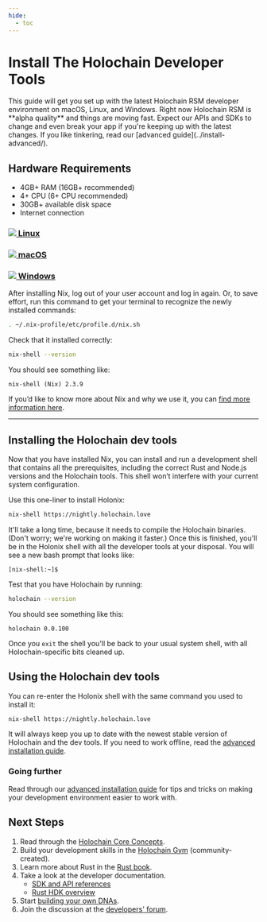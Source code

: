```yaml
---
hide:
  - toc
---
```


# Install The Holochain Developer Tools

<div markdown="1" class="coreconcepts-intro">
This guide will get you set up with the latest Holochain RSM developer environment on macOS, Linux, and Windows. Right now Holochain RSM is **alpha quality** and things are moving fast. Expect our APIs and SDKs to change and even break your app if you're keeping up with the latest changes. If you like tinkering, read our [advanced guide](../install-advanced/).
</div>

## Hardware Requirements

* 4GB+ RAM (16GB+ recommended)
* 4+ CPU (6+ CPU recommended)
* 30GB+ available disk space
* Internet connection

<div class="h-tile-container h-tile-container-3 tile-tabs">
    <div class="h-tile">
        <a href="javascript:rudrSwitchContent('tab_linux', 'content_linux');" id="tab_linux" data-contentclass="content_linux" class="tabmenu active" onclick="window.open(this.href,'_self'); return false;">
            <h3><img src="../custom/icon-linux.svg" class="linux"> Linux</h3>
        </a>
    </div>
    <div class="h-tile">
        <a href="javascript:rudrSwitchContent('tab_macos', 'content_macos');" id="tab_macos" data-contentclass="content_macos" class="tabmenu" onclick="window.open(this.href,'_self'); return false;">
            <h3><img src="../custom/icon-apple.svg"> macOS</h3>
        </a>
    </div>
    <div class="h-tile">
        <a href="javascript:rudrSwitchContent('tab_windows', 'content_windows');" id="tab_windows" data-contentclass="content_windows" class="tabmenu" onclick="window.open(this.href,'_self'); return false;">
            <h3><img src="../custom/icon-windows.svg"> Windows</h3>
        </a>
    </div>
</div>

<div markdown="1" class="tabcontent content_linux" data-tabid="tab_linux" style="display:none;">

## Linux

### Install the Nix Package Manager

We use the Nix toolkit to manage the installation of our dev tools, so you can get to work without fighting compiler and package compatibility issues. Install the Nix package manager with this command:

```bash
sh <(curl -L https://nixos.org/nix/install)
```

</div>

<div markdown="1" class="tabcontent content_macos" data-tabid="tab_macos" style="display:none;>

## macOS

### Pre-Installed Software

* [XCode Developer Tools](https://apps.apple.com/us/app/xcode/id497799835?mt=12)

### Install the Nix Package Manager

We use the Nix toolkit to manage the installation of our dev tools, so you can get to work without fighting compiler and package compatibility issues. Install the Nix package manager with this command:

#### macOS 10.15 Catalina and later

```bash
sh <(curl -L https://nixos.org/nix/install) --darwin-use-unencrypted-nix-store-volume
```

#### macOS 10.14 Mojave and earlier

```bash
sh <(curl -L https://nixos.org/nix/install)
```

</div>

<div markdown="1" class="tabcontent content_windows" data-tabid="tab_windows" style="display:none;">

## Windows

Holochain development uses the same tools across Mac, Windows, and Linux. However, the Nix toolkit, which we use to install and manage those tools, only works natively on Mac and Linux. We recommend **installing Linux in a virtual machine** and using the <a href="javascript:rudrSwitchContent('tab_linux', 'content_linux');" onclick="window.open(this.href,'_self'); return false;">Linux instructions</a>. [Ubuntu Linux](https://www.ubuntu.com/) in [VirtualBox](https://virtualbox.org) is a popular and user-friendly choice; here is a [tutorial](https://itsfoss.com/install-linux-in-virtualbox/) to get you up and running.

If you have **Windows 10 with [WSL2](https://docs.microsoft.com/en-us/windows/wsl/install-win10)**, Ubuntu Linux is available via the Microsoft Store. Right now we're **not supporting this method**, because we've seen some compilation issues, but if you wanted to try the following steps we'd be grateful if you shared your results on the [Holochain developers' forum](https://forum.holochain.org).

### Requirements

* Windows 10 with [May 2020 Update](https://support.microsoft.com/en-us/help/4028685/windows-10-get-the-update)

### Install Ubuntu Linux

1. Make sure you're [up to date](https://support.microsoft.com/en-us/help/4028685/windows-10-get-the-update) with Windows 10 version 2004 or newer.
2. [Install Windows Subsystem for Linux 2 (WSL2)](https://docs.microsoft.com/en-us/windows/wsl/install-win10).
3. Open the Microsoft Store app and search for Ubuntu 20.04 LTS.
4. Install Ubuntu.
5. Open the Start menu and click on Ubuntu 20.04 LTS. You should see a Linux terminal.

### Install the Nix Package Manager

One you see a Linux terminal, install the Nix package manager with this command:

```bash
sh <(curl -L https://nixos.org/nix/install)
```

</div>

After installing Nix, log out of your user account and log in again. Or, to save effort, run this command to get your terminal to recognize the newly installed commands:

```bash
. ~/.nix-profile/etc/profile.d/nix.sh
```

Check that it installed correctly:

```bash
nix-shell --version
```

You should see something like:

```
nix-shell (Nix) 2.3.9
```

If you’d like to know more about Nix and why we use it, you can [find more information here](../install-advanced/#more-info-on-nix).

---

## Installing the Holochain dev tools

Now that you have installed Nix, you can install and run a development shell that contains all the prerequisites, including the correct Rust and Node.js versions and the Holochain tools. This shell won’t interfere with your current system configuration.

Use this one-liner to install Holonix:

```bash
nix-shell https://nightly.holochain.love
```

It'll take a long time, because it needs to compile the Holochain binaries. (Don't worry; we're working on making it faster.) Once this is finished, you'll be in the Holonix shell with all the developer tools at your disposal. You will see a new bash prompt that looks like:

```
[nix-shell:~]$
```

Test that you have Holochain by running:

```bash
holochain --version
```

You should see something like this:

```
holochain 0.0.100
```

Once you `exit` the shell you'll be back to your usual system shell, with all Holochain-specific bits cleaned up.

## Using the Holochain dev tools

You can re-enter the Holonix shell with the same command you used to install it:

```bash
nix-shell https://nightly.holochain.love
```

It will always keep you up to date with the newest stable version of Holochain and the dev tools. If you need to work offline, read the [advanced installation guide](#keeping-everything-local-working-offline).

### Going further

Read through our [advanced installation guide](../install-advanced/) for tips and tricks on making your development environment easier to work with.

## Next Steps

1. Read through the [Holochain Core Concepts](../concepts/).
2. Build your development skills in the [Holochain Gym](https://holochain-gym.github.io/) (community-created).
3. Learn more about Rust in the [Rust book](https://doc.rust-lang.org/book/).
4. Take a look at the developer documentation.
    * [SDK and API references](../references/)
    * [Rust HDK overview](https://github.com/holochain/holochain/blob/develop/crates/hdk/README.md)
5. Start [building your own DNAs](https://github.com/holochain/holochain-dna-build-tutorial).
6. Join the discussion at the [developers' forum](https://forum.holochain.org).

<script>
function rudrSwitchContent(rudr_tab_id, rudr_tab_content) {
    // first of all we get all tab content blocks (I think the best way to get them by class names)
    var all_content = document.getElementsByClassName("tabcontent");
    var i;
    for (i = 0; i < all_content.length; i++) {
        all_content[i].style.display = 'none'; // hide all tab content
    }
    var active_content = document.getElementsByClassName(rudr_tab_content);
    for (i = 0; i < active_content.length; i ++) {
        active_content[i].style.display = 'block'; // display the content we need
    }

    // now we get all tab menu items by class names (use the next code only if you need to highlight current tab)
    var tabs = document.getElementsByClassName("tabmenu");
    var i;
    for (i = 0; i < tabs.length; i++) {
        tabs[i].className = 'tabmenu';
    }
    document.getElementById(rudr_tab_id).className = 'tabmenu active';
}

// If there's a fragment identifier on the URL, switch to the correct tab on startup.
function switchToTabForFragmentIfNecessary() {
    var fragment = window.location.hash.slice(1);
    if (!fragment) {
        // Nothing to do. Make sure the default tab's content is visible.
        var active_tab = document.querySelectorAll('.tabmenu.active')[0];
        rudrSwitchContent(active_tab.id, active_tab.getAttribute('data-contentclass'))
        return;
    }

    var target = document.getElementById(fragment);
    if (!target)
        // Invalid fragment identifier.
        return;

    var tabContainer = target.closest('.tabcontent');
    if (!tabContainer)
        // This content wasn't in a tab.
        return;

    var tabID = tabContainer.getAttribute('data-tabid');
    var contentID = tabContainer.id;

    // Make the tab active so you can see the linked content.
    rudrSwitchContent(tabID, contentID);
}

// Switch to the correct tab if DOM is ready.
if (document.readyState === 'interactive' || document.readyState === 'complete')
    switchToTabForFragmentIfNecessary();

// Otherwise, wait until document is loaded and try again.
document.addEventListener('DOMContentLoaded', switchToTabForFragmentIfNecessary, false);

</script>
